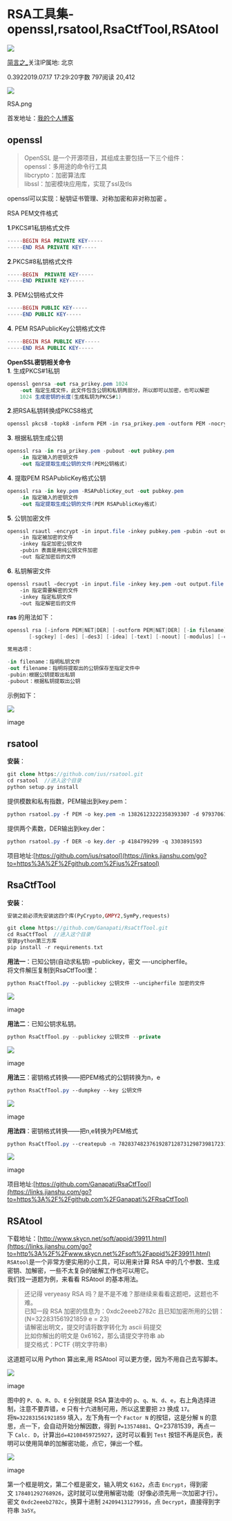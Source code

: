 # RSA工具集-openssl,rsatool,RsaCtfTool,RSAtool

[![](https://upload.jianshu.io/users/upload_avatars/10148719/0e7ec7ae-7225-4f64-b731-d341f3f1524d.jpg?imageMogr2/auto-orient/strip|imageView2/1/w/96/h/96/format/webp)](https://www.jianshu.com/u/b55a93447b80)

[简言之_](https://www.jianshu.com/u/b55a93447b80)关注IP属地: 北京

0.3922019.07.17 17:29:20字数 797阅读 20,412

![](https://upload-images.jianshu.io/upload_images/10148719-3e370191eb3497cd.png?imageMogr2/auto-orient/strip|imageView2/2/w/459/format/webp)

RSA.png

  
首发地址：[我的个人博客](https://links.jianshu.com/go?to=https%3A%2F%2Fjwt1399.top%2Fposts%2F49954.html)

## openssl

> OpenSSL 是一个开源项目，其组成主要包括一下三个组件：  
> openssl：多用途的命令行工具  
> libcrypto：加密算法库  
> libssl：加密模块应用库，实现了ssl及tls

openssl可以实现：秘钥证书管理、对称加密和非对称加密 。

RSA PEM文件格式

**1**.PKCS#1私钥格式文件

```php
-----BEGIN RSA PRIVATE KEY-----
-----END RSA PRIVATE KEY-----
```

**2**.PKCS#8私钥格式文件

```php
-----BEGIN  PRIVATE KEY-----
-----END PRIVATE KEY-----
```

**3**. PEM公钥格式文件

```php
-----BEGIN PUBLIC KEY-----
-----END PUBLIC KEY-----
```

**4**. PEM RSAPublicKey公钥格式文件

```php
-----BEGIN RSA PUBLIC KEY-----
-----END RSA PUBLIC KEY-----
```

**OpenSSL密钥相关命令**  
**1**. 生成PKCS#1私钥

```csharp
openssl genrsa -out rsa_prikey.pem 1024
    -out 指定生成文件，此文件包含公钥和私钥两部分，所以即可以加密，也可以解密
    1024 生成密钥的长度(生成私钥为PKCS#1)
```

**2**.把RSA私钥转换成PKCS8格式

```css
openssl pkcs8 -topk8 -inform PEM -in rsa_prikey.pem -outform PEM -nocrypt -out prikey.pem 
```

**3**. 根据私钥生成公钥

```csharp
openssl rsa -in rsa_prikey.pem -pubout -out pubkey.pem
    -in 指定输入的密钥文件
    -out 指定提取生成公钥的文件(PEM公钥格式)
```

**4**. 提取PEM RSAPublicKey格式公钥

```csharp
openssl rsa -in key.pem -RSAPublicKey_out -out pubkey.pem
    -in 指定输入的密钥文件
    -out 指定提取生成公钥的文件(PEM RSAPublicKey格式)
```

**5**. 公钥加密文件

```css
openssl rsautl -encrypt -in input.file -inkey pubkey.pem -pubin -out output.file
    -in 指定被加密的文件
    -inkey 指定加密公钥文件
    -pubin 表面是用纯公钥文件加密
    -out 指定加密后的文件
```

**6**. 私钥解密文件

```css
openssl rsautl -decrypt -in input.file -inkey key.pem -out output.file
    -in 指定需要解密的文件
    -inkey 指定私钥文件
    -out 指定解密后的文件
```

**ras** 的用法如下：

```csharp
openssl rsa [-inform PEM|NET|DER] [-outform PEM|NET|DER] [-in filename] [-passin arg] [-out filename] [-passout arg]
       [-sgckey] [-des] [-des3] [-idea] [-text] [-noout] [-modulus] [-check] [-pubin] [-pubout] [-engine id]</pre>

常用选项：

-in filename：指明私钥文件
-out filename：指明将提取出的公钥保存至指定文件中 
-pubin:根据公钥提取出私钥
-pubout：根据私钥提取出公钥 
```

示例如下：

  

![](https://upload-images.jianshu.io/upload_images/10148719-9c786e108bc9d0be.png?imageMogr2/auto-orient/strip|imageView2/2/w/683/format/webp)

image

## rsatool

**安装**：

```php
git clone https://github.com/ius/rsatool.git
cd rsatool  //进入这个目录
python setup.py install
```

提供模数和私有指数，PEM输出到key.pem：

```css
python rsatool.py -f PEM -o key.pem -n 13826123222358393307 -d 9793706120266356337
```

提供两个素数，DER输出到key.der：

```css
python rsatool.py -f DER -o key.der -p 4184799299 -q 3303891593
```

项目地址:[https://github.com/ius/rsatool](https://links.jianshu.com/go?to=https%3A%2F%2Fgithub.com%2Fius%2Frsatool)

## RsaCtfTool

**安装**：

```php
安装之前必须先安装这四个库(PyCrypto,GMPY2,SymPy,requests)

git clone https://github.com/Ganapati/RsaCtfTool.git 
cd RsaCtfTool  //进入这个目录
安装python第三方库
pip install -r requirements.txt

```

**用法一**：已知公钥(自动求私钥) –publickey，密文 —-uncipherfile。  
将文件解压复制到RsaCtfTool里：

```css
python RsaCtfTool.py --publickey 公钥文件 --uncipherfile 加密的文件
```

![](https://upload-images.jianshu.io/upload_images/10148719-a062ded08570e084.png?imageMogr2/auto-orient/strip|imageView2/2/w/1200/format/webp)

image

  
**用法二**：已知公钥求私钥。

```cpp
python RsaCtfTool.py --publickey 公钥文件 --private
```

![](https://upload-images.jianshu.io/upload_images/10148719-263bc6a98fcb43df.png?imageMogr2/auto-orient/strip|imageView2/2/w/1200/format/webp)

image

  
**用法三**：密钥格式转换——把PEM格式的公钥转换为n，e

```css
python RsaCtfTool.py --dumpkey --key 公钥文件
```

![](https://upload-images.jianshu.io/upload_images/10148719-028859f5bc8b68c3.png?imageMogr2/auto-orient/strip|imageView2/2/w/1200/format/webp)

image

  
**用法四**：密钥格式转换——把n,e转换为PEM格式

```css
python RsaCtfTool.py --createpub -n 782837482376192871287312987398172312837182 -e 65537
```

![](https://upload-images.jianshu.io/upload_images/10148719-0d9c19fde7446972.png?imageMogr2/auto-orient/strip|imageView2/2/w/1200/format/webp)

image

  
项目地址:[https://github.com/Ganapati/RsaCtfTool](https://links.jianshu.com/go?to=https%3A%2F%2Fgithub.com%2FGanapati%2FRsaCtfTool)

## RSAtool

下载地址：[http://www.skycn.net/soft/appid/39911.html](https://links.jianshu.com/go?to=http%3A%2F%2Fwww.skycn.net%2Fsoft%2Fappid%2F39911.html)  
`RSAtool`是一个非常方便实用的小工具，可以用来计算 RSA 中的几个参数、生成密钥、加解密，一些不太复杂的破解工作也可以用它。  
我们找一道题为例，来看看 RSAtool 的基本用法。

> 还记得 veryeasy RSA 吗？是不是不难？那继续来看看这题吧，这题也不难。  
> 已知一段 RSA 加密的信息为：0xdc2eeeb2782c 且已知加密所用的公钥：  
> (N=322831561921859 e = 23)  
> 请解密出明文，提交时请将数字转化为 ascii 码提交  
> 比如你解出的明文是 0x6162，那么请提交字符串 ab  
> 提交格式：PCTF {明文字符串}

这道题可以用 Python 算出来,用 RSAtool 可以更方便，因为不用自己去写脚本。  

![](https://upload-images.jianshu.io/upload_images/10148719-d1f59d64089d96ba.png?imageMogr2/auto-orient/strip|imageView2/2/w/679/format/webp)

image

  
图中的 `P`、`Q`、`R`、`D`、`E` 分别就是 RSA 算法中的 `p`、`q`、`N`、`d`、`e`，右上角选择进制，注意不要弄错，e 只有十六进制可用，所以这里要把 `23` 换成 `17`。  
将`N=322831561921859` 填入，左下角有一个 `Factor N` 的按钮，这是分解 `N` 的意思，点一下，会自动开始分解因数，得到 `P=13574881`、Q=23781539，再点一下 `Calc. D`，计算出`d=42108459725927`，这时可以看到 `Test` 按钮不再是灰色，表明可以使用简单的加解密功能，点它，弹出一个框。  

![](https://upload-images.jianshu.io/upload_images/10148719-178e2bb6f681ccbf.png?imageMogr2/auto-orient/strip|imageView2/2/w/528/format/webp)

image

  
第一个框是明文，第二个框是密文，输入明文 `6162`，点击 `Encrypt`，得到密文 `178401292768926`，这时就可以使用解密功能（好像必须先用一次加密才行）。  
密文 `0xdc2eeeb2782c`，换算十进制 `242094131279916`，点 `Decrypt`，直接得到字符串 `3a5Y`。